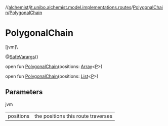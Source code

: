 //[alchemist](../../../index.md)/[it.unibo.alchemist.model.implementations.routes](../index.md)/[PolygonalChain](index.md)/[PolygonalChain](-polygonal-chain.md)

# PolygonalChain

[jvm]\

@[SafeVarargs](https://docs.oracle.com/javase/8/docs/api/java/lang/SafeVarargs.html)()

open fun [PolygonalChain](-polygonal-chain.md)(positions: [Array](https://kotlinlang.org/api/latest/jvm/stdlib/kotlin/-array/index.html)<[P](../../it.unibo.alchemist.model.implementations.movestrategies.speed/-interact-with-others/index.md)>)

open fun [PolygonalChain](-polygonal-chain.md)(positions: [List](https://docs.oracle.com/javase/8/docs/api/java/util/List.html)<[P](../../it.unibo.alchemist.model.implementations.movestrategies.speed/-interact-with-others/index.md)>)

## Parameters

jvm

| | |
|---|---|
| positions | the positions this route traverses |
